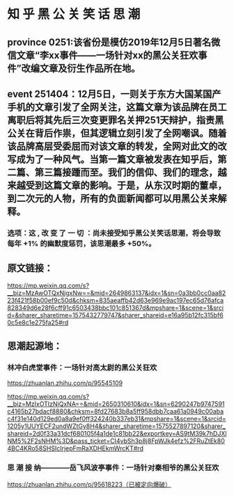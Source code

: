 # 知 乎 黑 公 关 笑 话 思 潮
## province 0251:该省份是模仿2019年12月5日著名微信文章“李xx事件——一场针对xx的黑公关狂欢事件”改编文章及衍生作品所在地。
## event 251404：12月5日，一则关于东方大国某国产手机的文章引发了全网关注，这篇文章为该品牌在员工离职后将其先后三次变更罪名关押251天辩护，指责黑公关在背后作祟，但其逻辑立刻引发了全网嘲讽。随着该品牌高层受委屈而对该文章的转发，全网对此文的改写成为了一种风气。当第一篇文章被发表在知乎后，第二篇、第三篇接踵而至。我们的信仰、我们的理念，越来越受到这篇文章的影响。于是，从东汉时期的董卓，到二次元的人物，所有的负面新闻都可以用黑公关来解释。


### 选项：这 , 改 变 了 一 切 ：尚未接受知乎黑公关笑话思潮，将会导致每年 +1% 的幽默度惩罚，该思潮最多 +50%。

## 原文链接：
https://mp.weixin.qq.com/s?__biz=MzAwOTQxNjgxNw==&mid=2649863137&idx=1&sn=0a3bb0cc0aa8223f421f58b00ef9c50d&chksm=835aeaffb42d63e969e9ac197ec65d76afca828349d6e28f6cff91c6503438bbc101c851367d&mpshare=1&scene=1&srcid=&sharer_sharetime=1575432779747&sharer_shareid=e16a95b12fc315bf60c5e8c1e275fa25#rd



## 思潮起源地：
### 林冲白虎堂事件：一场针对高太尉的黑公关狂欢
https://zhuanlan.zhihu.com/p/95545109

https://mp.weixin.qq.com/s?__biz=MzIxOTIzNjQxNA==&mid=2650310610&idx=1&sn=6290247b9747591c4165b27bdacf8880&chksm=8fd27683b8a5ff958dbb7caa61a0949c00abac4f31e140d129ed0a8a9ef0ff324240b337eb31&mpshare=1&scene=1&srcid=1205y1UUYECF2undWZtGy8H4&sharer_sharetime=1575527897120&sharer_shareid=2d0f33a31dcf680105f4a1de1c81bb22&exportkey=AS9tM39k7hDJXlNM5%2F2sNHM%3D&pass_ticket=CI4vbSh3p8j8FpWJk4efz%2FRuZtEk804BC4KRo58SHSIcIrjepFmRaXDHEkmWrcKT#rd



### 思 潮 接 纳————岳飞风波亭事件：一场针对秦相爷的黑公关狂欢

https://zhuanlan.zhihu.com/p/95618223（已被定向爆破）
